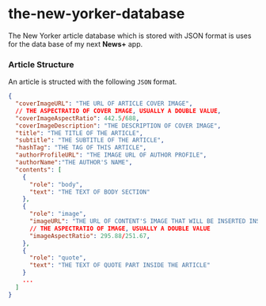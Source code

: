 # the-new-yorker-database
The New Yorker article database which is stored with JSON format is uses for the data base of my next **News+** app. 

### Article Structure

An article is structed with the following `JSON` format. 

```json
{
  "coverImageURL": "THE URL OF ARTICLE COVER IMAGE",
  // THE ASPECTRATIO OF COVER IMAGE, USUALLY A DOUBLE VALUE,
  "coverImageAspectRatio": 442.5/688,
  "coverImageDescription": "THE DESCRIPTION OF COVER IMAGE",
  "title": "THE TITLE OF THE ARTICLE",
  "subtitle": "THE SUBTITLE OF THE ARTICLE",
  "hashTag": "THE TAG OF THIS ARTICLE",
  "authorProfileURL": "THE IMAGE URL OF AUTHOR PROFILE",
  "authorName":"THE AUTHOR'S NAME",
  "contents": [
    {
      "role": "body",
      "text": "THE TEXT OF BODY SECTION"
    },
    {
      "role": "image",
      "imageURL": "THE URL OF CONTENT'S IMAGE THAT WILL BE INSERTED INSIDE AN ARTICLE",
      // THE ASPECTRATIO OF IMAGE, USUALLY A DOUBLE VALUE
      "imageAspectRatio": 295.88/251.67,
    },
    {
      "role": "quote",
      "text": "THE TEXT OF QUOTE PART INSIDE THE ARTICLE"
    }
    ...
  ]
}
```



